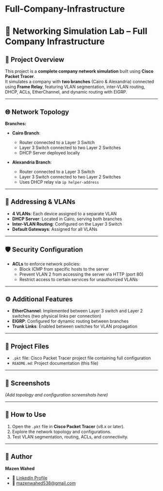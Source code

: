 # Full-Company-Infrastructure
# 🏢 Networking Simulation Lab – Full Company Infrastructure

## 📌 Project Overview
This project is a **complete company network simulation** built using **Cisco Packet Tracer**.  
It simulates a company with **two branches** (Cairo & Alexandria) connected using **Frame Relay**, featuring VLAN segmentation, inter-VLAN routing, DHCP, ACLs, EtherChannel, and dynamic routing with EIGRP.

---

## 🌐 Network Topology
**Branches:**
- **Cairo Branch**:
  - Router connected to a Layer 3 Switch
  - Layer 3 Switch connected to two Layer 2 Switches
  - DHCP Server deployed locally

- **Alexandria Branch**:
  - Router connected to a Layer 3 Switch
  - Layer 3 Switch connected to two Layer 2 Switches
  - Uses DHCP relay via `ip helper-address`

---

## 🧠 Addressing & VLANs
- **4 VLANs**: Each device assigned to a separate VLAN
- **DHCP Server**: Located in Cairo, serving both branches
- **Inter-VLAN Routing**: Configured on the Layer 3 Switch
- **Default Gateways**: Assigned for all VLANs

---

## 🛡️ Security Configuration
- **ACLs** to enforce network policies:
  - Block ICMP from specific hosts to the server
  - Prevent VLAN 2 from accessing the server via HTTP (port 80)
  - Restrict access to certain services for unauthorized VLANs

---

## ⚙️ Additional Features
- **EtherChannel**: Implemented between Layer 3 switch and Layer 2 switches (two physical links per connection)
- **EIGRP**: Configured for dynamic routing between branches
- **Trunk Links**: Enabled between switches for VLAN propagation

---

## 📂 Project Files
- `.pkt` file: Cisco Packet Tracer project file containing full configuration
- `README.md`: Project documentation (this file)

---

## 📸 Screenshots
*(Add topology and configuration screenshots here)*

---

## 🚀 How to Use
1. Open the `.pkt` file in **Cisco Packet Tracer** (v8.x or later).
2. Explore the network topology and configurations.
3. Test VLAN segmentation, routing, ACLs, and connectivity.

---

## 📜 Author
**Mazen Wahed**  
- 💼 [LinkedIn Profile](https://www.linkedin.com/in/mazen-wahed-260826320)  
- 📧 mazenwahed538@gmail.com  

